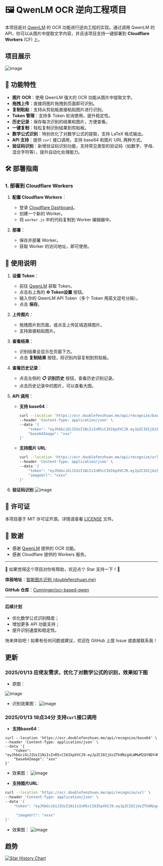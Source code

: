 # 🖼️ QwenLM OCR 逆向工程项目

本项目是对 [QwenLM](https://chat.qwenlm.ai/) 的 OCR 功能进行逆向工程的实现。通过调用 QwenLM 的 API，你可以从图片中提取文字内容，并且该项目支持一键部署到 **Cloudflare Workers** (CF) 上。

## 项目展示
![image](https://github.com/user-attachments/assets/6a292a81-98e4-4f6d-8759-a310c95499b1)

## 🚀 功能特性

- **图片 OCR**：使用 QwenLM 强大的 OCR 功能从图片中提取文字。
- **拖拽上传**：直接将图片拖拽到页面即可识别。
- **复制粘贴**：支持从剪贴板直接粘贴图片进行识别。
- **Token 管理**：支持多 Token 轮询使用，提升稳定性。
- **历史记录**：保存每次识别的结果和图片，方便查看。
- **一键复制**：轻松复制识别结果到剪贴板。
- **数学公式识别**：特别优化了对数学公式的提取，支持 LaTeX 格式输出。
- **API 支持**：提供 `curl` 接口调用，支持 base64 和图片 URL 两种方式。
- **验证码识别**：新增验证码识别功能，支持常见类型的验证码（如数字、字母、混合字符等），提升自动化处理能力。
## 🛠️ 部署指南

### 1. 部署到 Cloudflare Workers

1. **配置 Cloudflare Workers**：
   - 登录 [Cloudflare Dashboard](https://dash.cloudflare.com/)。
   - 创建一个新的 Worker。
   - 将 `worker.js` 中的代码复制到 Worker 编辑器中。

2. **部署**：
   - 保存并部署 Worker。
   - 获取 Worker 的访问地址，即可使用。

## 🧩 使用说明

1. **设置 Token**：
   - 前往 [QwenLM](https://chat.qwenlm.ai/) 获取 Token。
   - 点击右上角的 **⚙️ Token设置** 按钮。
   - 输入你的 QwenLM API Token（多个 Token 用英文逗号分隔）。
   - 点击 **保存**。

2. **上传图片**：
   - 拖拽图片到页面，或点击上传区域选择图片。
   - 支持直接粘贴图片。

3. **查看结果**：
   - 识别结果会显示在页面下方。
   - 点击 **复制结果** 按钮，将识别内容复制到剪贴板。

4. **查看历史记录**：
   - 点击左侧的 **📋 识别历史** 按钮，查看历史识别记录。
   - 点击历史记录中的图片，可以查看大图。

5. **API 调用**：
   - **支持 base64**：
     ```bash
     curl --location 'https://ocr.doublefenzhuan.me/api/recognize/base64' \
     --header 'Content-Type: application/json' \
     --data '{
         "token": "eyJhbGciOiJIUzI1NiIsInR5cCI6IkpXVCJ9.eyJpZCI6IjUzZTk0Nzg4LWMwM2QtNDY4Mi05OTNhLWE0ZDNjNGUyZDY0OSIsImV4cCI6MTczOTA3NTE0MX0.FtwG6xDLYd2rngWUhuldg56WXCiLSTL0RI6xJJQ4vHM",
         "base64Image": "xxx"
     }'
     ```
   - **支持图片 URL**:
     ```bash
     curl --location 'https://ocr.doublefenzhuan.me/api/recognize/url' \
     --header 'Content-Type: application/json' \
     --data '{
         "token": "eyJhbGciOiJIUzI1NiIsInR5cCI6IkpXVCJ9.eyJpZCI6IjUzZTk0Nzg4LWMwM2QtNDY4Mi05OTNhLWE0ZDNjNGUyZDY0OSIsImV4cCI6MTczOTA3NTE0MX0.FtwG6xDLYd2rngWUhuldg56WXCiLSTL0RI6xJJQ4vHM",
         "imageUrl": "xxxx"
     }'
     ```
6. **验证码识别**
![image](https://github.com/user-attachments/assets/66f24d52-6263-446c-b371-cc2e65c9277c)


## 📜 许可证

本项目基于 MIT 许可证开源。详情请查看 [LICENSE](LICENSE) 文件。

## 🙏 致谢

- 感谢 [QwenLM](https://chat.qwenlm.ai/) 提供的 OCR 功能。
- 感谢 Cloudflare 提供的 Workers 服务。

---

🌟 如果觉得这个项目对你有帮助，欢迎点个 Star 支持一下！🌟

**体验地址**：[智能图片识别 (doublefenzhuan.me)](https://ocr.doublefenzhuan.me/)

**GitHub 仓库**：[Cunninger/ocr-based-qwen](https://github.com/Cunninger/ocr-based-qwen)

---

#### 后续计划
- 优化数学公式识别精度；
- 增加更多 API 功能支持；
- 提升识别速度和稳定性。

快来体验吧！如果有任何问题或建议，欢迎在 GitHub 上提 Issue 或直接联系我！

## 更新
### 2025/01/13 应佬友需求，优化了对数学公式的识别，效果如下图
- 原图：
    
![image](https://github.com/user-attachments/assets/9841509d-be56-4eb9-aafa-4d4ca5555c2e)

- 识别效果图：
![image](https://github.com/user-attachments/assets/2340dc6d-9156-4866-aa53-cdfd1911a651)


### 2025/01/13 18点34分 支持`curl`接口调用
- **支持base64**：
```
curl --location 'https://ocr.doublefenzhuan.me/api/recognize/base64' \
--header 'Content-Type: application/json' \
--data '{
    "token": "eyJhbGciOiJIUzI1NiIsInR5cCI6IkpXVCJ9.eyJpZCI6IjUzZTk0Nzg4LWMwM2QtNDY4Mi05OTNhLWE0ZDNjNGUyZDY0OSIsImV4cCI6MTczOTA3NTE0MX0.FtwG6xDLYd2rngWUhuldg56WXCiLSTL0RI6xJJQ4vHM",
    "base64Image": "xxx"
}'
```
- 效果图：
![image](https://github.com/user-attachments/assets/ef160aae-e741-49d3-96f0-a0969b883f1a)

- **支持图片URL**:
```bash
curl --location 'https://ocr.doublefenzhuan.me/api/recognize/url' \
--header 'Content-Type: application/json' \
--data '{
    "token": "eyJhbGciOiJIUzI1NiIsInR5cCI6IkpXVCJ9.eyJpZCI6IjUzZTk0Nzg4LWMwM2QtNDY4Mi05OTNhLWE0ZDNjNGUyZDY0OSIsImV4cCI6MTczOTA3NTE0MX0.FtwG6xDLYd2rngWUhuldg56WXCiLSTL0RI6xJJQ4vHM",
    
     "imageUrl": "xxxx"
}'
```
- 效果图：
![image](https://github.com/user-attachments/assets/db0c89f9-96f1-45b1-b1e9-88ac3d01e196)

## 趋势
[![Star History Chart](https://api.star-history.com/svg?repos=cunninger/ocr-based-qwen&type=Date&v=20231001)](https://star-history.com/#Cunninger/ocr-based-qwen&Date)
